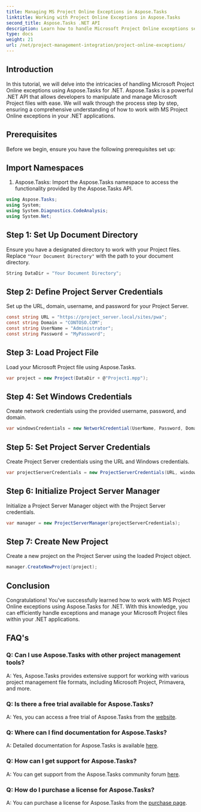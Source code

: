 ```yaml
---
title: Managing MS Project Online Exceptions in Aspose.Tasks
linktitle: Working with Project Online Exceptions in Aspose.Tasks
second_title: Aspose.Tasks .NET API
description: Learn how to handle Microsoft Project Online exceptions seamlessly with Aspose.Tasks for .NET. Step-by-step tutorial for effective project management.
type: docs
weight: 21
url: /net/project-management-integration/project-online-exceptions/
---
```

## Introduction
In this tutorial, we will delve into the intricacies of handling Microsoft Project Online exceptions using Aspose.Tasks for .NET. Aspose.Tasks is a powerful .NET API that allows developers to manipulate and manage Microsoft Project files with ease. We will walk through the process step by step, ensuring a comprehensive understanding of how to work with MS Project Online exceptions in your .NET applications.
## Prerequisites
Before we begin, ensure you have the following prerequisites set up:

## Import Namespaces
1. Aspose.Tasks: Import the Aspose.Tasks namespace to access the functionality provided by the Aspose.Tasks API.
```csharp
using Aspose.Tasks;
using System;
using System.Diagnostics.CodeAnalysis;
using System.Net;

```

## Step 1: Set Up Document Directory
Ensure you have a designated directory to work with your Project files. Replace `"Your Document Directory"` with the path to your document directory.
```csharp
String DataDir = "Your Document Directory";
```
## Step 2: Define Project Server Credentials
Set up the URL, domain, username, and password for your Project Server.
```csharp
const string URL = "https://project_server.local/sites/pwa";
const string Domain = "CONTOSO.COM";
const string UserName = "Administrator";
const string Password = "MyPassword";
```
## Step 3: Load Project File
Load your Microsoft Project file using Aspose.Tasks.
```csharp
var project = new Project(DataDir + @"Project1.mpp");
```
## Step 4: Set Windows Credentials
Create network credentials using the provided username, password, and domain.
```csharp
var windowsCredentials = new NetworkCredential(UserName, Password, Domain);
```
## Step 5: Set Project Server Credentials
Create Project Server credentials using the URL and Windows credentials.
```csharp
var projectServerCredentials = new ProjectServerCredentials(URL, windowsCredentials);
```
## Step 6: Initialize Project Server Manager
Initialize a Project Server Manager object with the Project Server credentials.
```csharp
var manager = new ProjectServerManager(projectServerCredentials);
```
## Step 7: Create New Project
Create a new project on the Project Server using the loaded Project object.
```csharp
manager.CreateNewProject(project);
```

## Conclusion
Congratulations! You've successfully learned how to work with MS Project Online exceptions using Aspose.Tasks for .NET. With this knowledge, you can efficiently handle exceptions and manage your Microsoft Project files within your .NET applications.
## FAQ's
### Q: Can I use Aspose.Tasks with other project management tools?
A: Yes, Aspose.Tasks provides extensive support for working with various project management file formats, including Microsoft Project, Primavera, and more.
### Q: Is there a free trial available for Aspose.Tasks?
A: Yes, you can access a free trial of Aspose.Tasks from the [website](https://releases.aspose.com/).
### Q: Where can I find documentation for Aspose.Tasks?
A: Detailed documentation for Aspose.Tasks is available [here](https://reference.aspose.com/tasks/net/).
### Q: How can I get support for Aspose.Tasks?
A: You can get support from the Aspose.Tasks community forum [here](https://forum.aspose.com/c/tasks/15).
### Q: How do I purchase a license for Aspose.Tasks?
A: You can purchase a license for Aspose.Tasks from the [purchase page](https://purchase.aspose.com/buy).
